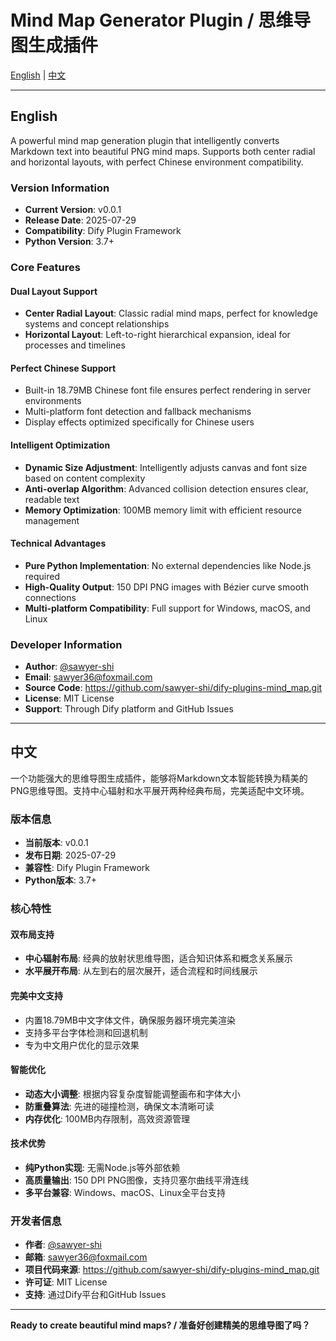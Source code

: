 ﻿# Mind Map Generator Plugin / 思维导图生成插件

[English](#english) | [中文](#中文)

---

## English

A powerful mind map generation plugin that intelligently converts Markdown text into beautiful PNG mind maps. Supports both center radial and horizontal layouts, with perfect Chinese environment compatibility.

### Version Information

- **Current Version**: v0.0.1
- **Release Date**: 2025-07-29
- **Compatibility**: Dify Plugin Framework
- **Python Version**: 3.7+

### Core Features

#### Dual Layout Support
- **Center Radial Layout**: Classic radial mind maps, perfect for knowledge systems and concept relationships
- **Horizontal Layout**: Left-to-right hierarchical expansion, ideal for processes and timelines

#### Perfect Chinese Support
- Built-in 18.79MB Chinese font file ensures perfect rendering in server environments
- Multi-platform font detection and fallback mechanisms
- Display effects optimized specifically for Chinese users

#### Intelligent Optimization
- **Dynamic Size Adjustment**: Intelligently adjusts canvas and font size based on content complexity
- **Anti-overlap Algorithm**: Advanced collision detection ensures clear, readable text
- **Memory Optimization**: 100MB memory limit with efficient resource management

#### Technical Advantages
- **Pure Python Implementation**: No external dependencies like Node.js required
- **High-Quality Output**: 150 DPI PNG images with Bézier curve smooth connections
- **Multi-platform Compatibility**: Full support for Windows, macOS, and Linux

### Developer Information

- **Author**: [@sawyer-shi](https://github.com/sawyer-shi)
- **Email**: sawyer36@foxmail.com
- **Source Code**: https://github.com/sawyer-shi/dify-plugins-mind_map.git
- **License**: MIT License
- **Support**: Through Dify platform and GitHub Issues

---

## 中文

一个功能强大的思维导图生成插件，能够将Markdown文本智能转换为精美的PNG思维导图。支持中心辐射和水平展开两种经典布局，完美适配中文环境。

### 版本信息

- **当前版本**: v0.0.1
- **发布日期**: 2025-07-29
- **兼容性**: Dify Plugin Framework
- **Python版本**: 3.7+

### 核心特性

#### 双布局支持
- **中心辐射布局**: 经典的放射状思维导图，适合知识体系和概念关系展示
- **水平展开布局**: 从左到右的层次展开，适合流程和时间线展示

#### 完美中文支持
- 内置18.79MB中文字体文件，确保服务器环境完美渲染
- 支持多平台字体检测和回退机制
- 专为中文用户优化的显示效果

#### 智能优化
- **动态大小调整**: 根据内容复杂度智能调整画布和字体大小
- **防重叠算法**: 先进的碰撞检测，确保文本清晰可读
- **内存优化**: 100MB内存限制，高效资源管理

#### 技术优势
- **纯Python实现**: 无需Node.js等外部依赖
- **高质量输出**: 150 DPI PNG图像，支持贝塞尔曲线平滑连线
- **多平台兼容**: Windows、macOS、Linux全平台支持

### 开发者信息

- **作者**: [@sawyer-shi](https://github.com/sawyer-shi)
- **邮箱**: sawyer36@foxmail.com
- **项目代码来源**: https://github.com/sawyer-shi/dify-plugins-mind_map.git
- **许可证**: MIT License
- **支持**: 通过Dify平台和GitHub Issues

---

**Ready to create beautiful mind maps? / 准备好创建精美的思维导图了吗？** 
